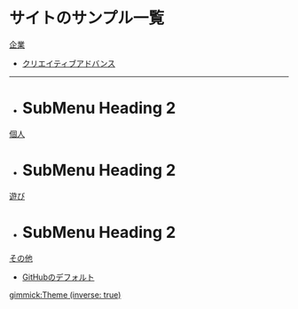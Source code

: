 # サイトのサンプル一覧

[企業]()

  * [クリエイティブアドバンス](link/creative_advance.md)
  - - - -
  * # SubMenu Heading 2



[個人]()

  * # SubMenu Heading 2



[遊び]()

  * # SubMenu Heading 2



[その他]()

  * [GitHubのデフォルト](link/github_default.md)





[gimmick:Theme (inverse: true)](flatly)


